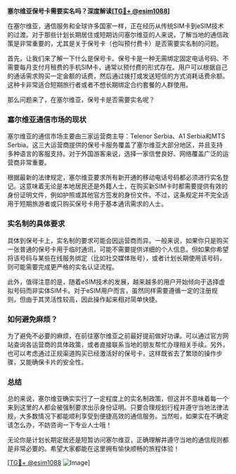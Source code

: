 **塞尔维亚保号卡需要实名吗？深度解读[[TG💪+ @esim1088](https://t.me/s/esim1088)]**

在塞尔维亚，通信服务和全球许多国家一样，正在经历从传统SIM卡到eSIM技术的过渡。对于那些计划长期居住或短期访问塞尔维亚的人来说，了解当地的通信政策是非常重要的，尤其是关于保号卡（也叫预付费卡）是否需要实名制的问题。

首先，让我们来了解一下什么是保号卡。保号卡是一种无需绑定固定电话号码、不需要每月支付月租费的手机SIM卡，通常以预付费的形式存在。用户可以根据自己的通话需求购买一定金额的话费，然后通过拨打或发送短信的方式消耗话费余额。这种卡非常适合短期旅行者或者不想长期绑定合约套餐的人群使用。

那么问题来了，在塞尔维亚，保号卡是否需要实名呢？

### 塞尔维亚通信市场的现状

塞尔维亚的通信市场主要由三家运营商主导：Telenor Serbia、A1 Serbia和MTS Serbia。这三大运营商提供的保号卡服务覆盖了塞尔维亚大部分地区，并且支持多种语言的客服支持。对于外国游客来说，选择一家信誉良好、网络覆盖广泛的运营商非常重要。

根据最新的法律规定，塞尔维亚要求所有新开通的移动电话号码都必须进行实名登记。这意味着无论是本地居民还是外籍人士，在购买新SIM卡时都需要提供有效的身份证明文件，例如护照或其他官方签发的身份文件。不过，这条规定并不完全适用于短期旅游者或只购买保号卡用于基本通讯需求的人士。

### 实名制的具体要求

具体到保号卡上，实名制的要求可能会因运营商而异。一般来说，如果你只是购买一张普通的保号卡用于临时通讯，可能不需要提供详细的个人信息。但如果你希望将该号码与某些在线服务绑定（比如社交媒体账号），或者计划长期使用该号码，则可能需要完成更严格的实名认证流程。

此外，值得注意的是，随着eSIM技术的发展，越来越多的用户开始倾向于选择虚拟号码而非实体SIM卡。对于eSIM用户而言，虽然同样需要遵循一定的注册规则，但由于其灵活性较高，因此操作起来相对简单快捷。

### 如何避免麻烦？

为了避免不必要的麻烦，在前往塞尔维亚之前最好提前做好功课。可以通过官方网站查询各运营商的具体政策，或者直接联系当地的朋友帮忙办理相关手续。另外，也可以考虑通过正规渠道购买已经激活好的保号卡，这样既省去了繁琐的操作步骤，又能确保卡片的安全性。

### 总结

总的来说，塞尔维亚确实实行了一定程度上的实名制政策，但这并不意味着每一个来到这里的人都会被强制要求出示身份证明。只要合理规划行程并遵守当地法律法规，大多数情况下都能顺利享受到便捷高效的通信服务。当然啦，如果实在不确定该怎么办，不妨咨询一下专业人士哦！

无论你是计划长期定居还是短暂访问塞尔维亚，正确理解并遵守当地的通信规则都是非常必要的。希望大家都能在这里拥有愉快顺畅的旅程体验！

[[TG💪+ @esim1088](https://t.me/s/esim1088) ![Image](https://i.postimg.cc/4NQfJmqS/Snipaste-2025-05-13-00-14-12.png)]